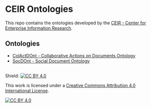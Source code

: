 # CEIR Ontologies

This repo contains the ontologies developed by the [CEIR - Center for Enterprise Information Research](https://ceir.de/).

## Ontologies
- [ColActDOnt - Collaborative Actions on Documents Ontology](https://ceir-koblenz.github.io/ontologies/ColActDOnt/current/ColActDOnt.html)
- [SocDOnt - Social Document Ontology](https://ceir-koblenz.github.io/ontologies/SocDOnt/current/SocDOnt.html) 

\
Shield: [![CC BY 4.0][cc-by-shield]][cc-by]

This work is licensed under a
[Creative Commons Attribution 4.0 International License][cc-by].

[![CC BY 4.0][cc-by-image]][cc-by]

[cc-by]: http://creativecommons.org/licenses/by/4.0/
[cc-by-image]: https://i.creativecommons.org/l/by/4.0/88x31.png
[cc-by-shield]: https://img.shields.io/badge/License-CC%20BY%204.0-lightgrey.svg